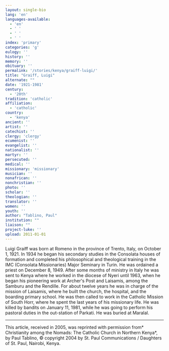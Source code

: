```yaml
---
layout: single-bio
lang: 'en'
languages-available:
  - 'en'
  - ' '
  - ' '
  - ' '
index: 'primary'
categories: 'g'
eulogy: ''
history: ''
memory: ''
obituary: ''
permalink: '/stories/kenya/graiff-luigi/'
title: "Graiff, Luigi"
alternate: ""
date: '1921-1981'
century:
  - '20th'
tradition: 'catholic'
affiliation:
  - 'catholic'
country:
  - 'kenya'
ancient: ''
artist: ''
catechist: ''
clergy: 'clergy'
ecumenist: ''
evangelist: ''
nationalist: ''
martyr: ''
persecuted: ''
medical: ''
missionary: 'missionary'
musician: ''
nonafrican: ''
nonchristian: ''
photo: ''
scholar: ''
theologian: ''
translator: ''
women: ''
youth: ''
author: "Tablino, Paul"
institution: ""
liaison: ""
project-luke: ''
upload: 2011-01-01
---
```




Luigi Graiff was born at Romeno in the province of Trento, Italy, on October 1, 1921. In 1934 he began his secondary studies in the Consolata houses of formation and completed his philosophical and theological training in the IMC (Consolata Missionaries) Major Seminary in Turin. He was ordained a priest on December 8, 1949. After some months of ministry in Italy he was sent to Kenya where he worked in the diocese of Nyeri until 1963, when he began his pioneering work at Archer's Post and Laisamis, among the Samburu and the Rendille. For about twelve years he was in charge of the mission of Laisamis, where he built the church, the hospital, and the boarding primary school. He was then called to work in the Catholic Mission of South Horr, where he spent the last years of his missionary life. He was killed by bandits on January 11, 1981, while he was going to perform his pastoral duties in the out-station of Parkati. He was buried at Maralal.



---

This article, received in 2005, was reprinted with permission from* Christianity among the Nomads: The Catholic Church in Northern Kenya*, by Paul Tablino, © copyright 2004 by St. Paul Communications / Daughters of St. Paul, Nairobi, Kenya.
